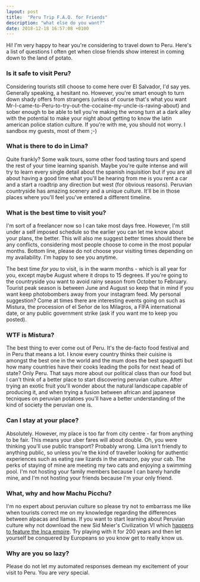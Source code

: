 ```yaml
---
layout: post
title:  "Peru Trip F.A.Q. for Friends"
description: "what else do you want?"
date: 2018-12-18 16:57:08 +0100
---
```


Hi! I'm very happy to hear you're considering to travel down to Peru. Here's a list of questions I often get when close friends show interest in coming down to the land of potato. 

### Is it safe to visit Peru?

Considering tourists still choose to come here over El Salvador, I'd say yes. Generally speaking, a hesitant no. However, you're smart enough to turn down shady offers from strangers (unless of course that's what you want Mr-I-came-to-Peru-to-try-out-the-cocaine-my-uncle-is-raving-about) and sober enough to be able to tell you're making the wrong turn at a dark alley with the potential to make your night about getting to know the latin american police station culture. If you're with me, you should not worry. I sandbox my guests, most of them ;-)

### What is there to do in Lima?

Quite frankly? Some walk tours, some other food tasting tours and spend the rest of your time learning spanish. Maybe you're quite intense and will try to learn every single detail about the spanish inquisition but if you are all about having a good time what you'll be hearing from me is you rent a car and a start a roadtrip any direction but west (for obvious reasons). Peruvian countryside has amazing scenery and a unique culture. It'll be in those places where you'll feel you've entered a different timeline.

### What is the best time to visit you?

I'm sort of a freelancer now so I can take most days free. However, I'm still under a self imposed schedule so the earlier you can let me know about your plans, the better. This will also me suggest better times should there be any conflicts, considering most people choose to come in the most popular months. Bottom line, please do not choose your visiting times depending on my availability. I'm happy to see you anytime.

The best time _for you_ to visit, is in the warm months - which is all year for you, except maybe August where it drops to 15 degrees. If you're going to the countryside you want to avoid rainy season from October to February. Tourist peak season is between June and August so keep that in mind if you want keep photobombers away from your instagram feed. My personal suggestion? Come at times there are interesting events going on such as Mistura, the procession of el Señor de los Milagros, a FIFA international date, or any public government strike (ask if you want me to keep you posted).

### WTF is Mistura?

The best thing to ever come out of Peru. It's the de-facto food festival and in Peru that means a lot. I know every country thinks their cuisine is amongst the best one in the world and the mum does the best spaguetti but how many countries have their cooks leading the polls for next head of state? Only Peru. That says more about our political class than our food but I can't think of a better place to start discovering peruvian culture. After trying an exotic fruit you'll wonder about the natural landscape capable of producing it, and when trying a fusion between african and japanese tecniques on peruvian potatoes you'll have a better understanding of the kind of society the peruvian one is. 

### Can I stay at your place?

Absolutely. However, my place is too far from city centre - far from anything to be fair. This means your uber fares will about double. Oh, you were thinking you'll use public transport? Probably wrong. Lima isn't friendly to anything public, so unless you're the kind of traveller looking for authentic experiences such as eating raw lizards in the amazon, pay your cab. The perks of staying of mine are meeting my two cats and enjoying a swimming pool. I'm not hosting your family members because I can barely handle mine, and I'm not hosting your friends because I'm your only friend.

### What, why and how Machu Picchu?

I'm no expert about peruvian culture so please try not to embarrass me like when tourists correct me on my knowledge regarding the differences between alpacas and llamas. If you want to start learning about Peruvian culture why not download the new Sid Meier's Civilization VI which [happens to feature the Inca empire](https://www.youtube.com/watch?v=exGFiectofk). Try playing with it for 200 years and then let yourself be conquered by Europeans so you know get to really know us.

### Why are you so lazy?

Please do not let my automated responses demean my excitement of your visit to Peru. You are _very_ special.